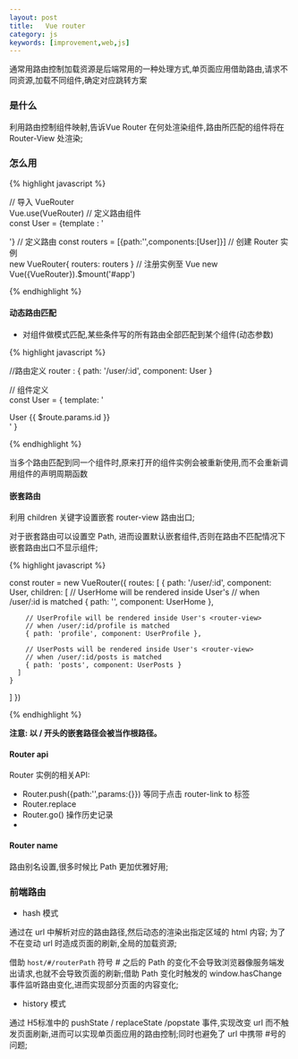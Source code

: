```yaml
---
layout: post
title:   Vue router
category: js
keywords: [improvement,web,js]
---
```


通常用路由控制加载资源是后端常用的一种处理方式,单页面应用借助路由,请求不同资源,加载不同组件,确定对应跳转方案

### 是什么

利用路由控制组件映射,告诉Vue Router 在何处渲染组件,路由所匹配的组件将在 Router-View 处渲染;

### 怎么用

{% highlight javascript %} 

// 导入 VueRouter   
Vue.use(VueRouter)
// 定义路由组件   
const User = {template : '<div><div>'}
// 定义路由 
const routers = [{path:'',components:[User]}]
// 创建 Router 实例  
new VueRouter{
    routers: routers
}
// 注册实例至 Vue 
new Vue({VueRouter}).$mount('#app')

{% endhighlight %}


#### 动态路由匹配 

* 对组件做模式匹配,某些条件写的所有路由全部匹配到某个组件(动态参数)   

{% highlight javascript %} 

//路由定义
router : {
    path: '/user/:id',
    component: User
}

// 组件定义  
const User = {
    template: '<div>User {{ $route.params.id }}</div>'
}


{% endhighlight %}

当多个路由匹配到同一个组件时,原来打开的组件实例会被重新使用,而不会重新调用组件的声明周期函数   

#### 嵌套路由  

利用 children 关键字设置嵌套 router-view 路由出口;

对于嵌套路由可以设置空 Path, 进而设置默认嵌套组件,否则在路由不匹配情况下嵌套路由出口不显示组件;

{% highlight javascript %} 

const router = new VueRouter({
  routes: [
    { path: '/user/:id', component: User,
      children: [
        // UserHome will be rendered inside User's <router-view>
        // when /user/:id is matched
        { path: '', component: UserHome },
                
        // UserProfile will be rendered inside User's <router-view>
        // when /user/:id/profile is matched
        { path: 'profile', component: UserProfile },

        // UserPosts will be rendered inside User's <router-view>
        // when /user/:id/posts is matched
        { path: 'posts', component: UserPosts }
      ]
    }
  ]
})


{% endhighlight %}

**注意: 以 / 开头的嵌套路径会被当作根路径。**

#### Router api  

Router 实例的相关API: 

*  Router.push({path:'',params:{}})  等同于点击 router-link to 标签      
*  Router.replace         
*  Router.go() 操作历史记录           
*

#### Router name  

路由别名设置,很多时候比 Path 更加优雅好用;   



### 前端路由 

*  hash 模式 

通过在 url 中解析对应的路由路径,然后动态的渲染出指定区域的 html 内容; 为了不在变动 url 时造成页面的刷新,全局的加载资源;

借助 `host/#/routerPath`   符号 # 之后的 Path 的变化不会导致浏览器像服务端发出请求,也就不会导致页面的刷新;借助 Path 变化时触发的 window.hasChange 事件监听路由变化,进而实现部分页面的内容变化;  


* history 模式

通过 H5标准中的 pushState / replaceState /popstate 事件,实现改变 url 而不触发页面刷新,进而可以实现单页面应用的路由控制;同时也避免了 url 中携带 #号的问题;

